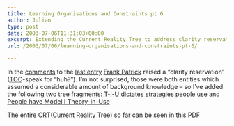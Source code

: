 ```yaml
---
title: Learning Organisations and Constraints pt 6
author: Julian
type: post
date: 2003-07-06T11:31:03+00:00
excerpt: Extending the Current Reality Tree to address clarity reservations...
url: /2003/07/06/learning-organisations-and-constraints-pt-6/

---
```

In the [comments][1] to the [last entry][2] [Frank Patrick][3] raised a &#8220;clarity reservation&#8221; (<acronym title="Theory of Constraints">TOC</acronym>-speak for &#8220;huh?&#8221;). I&#8217;m not surprised, those were both entities which assumed a considerable amount of background knowledge &#8211; so I&#8217;ve added the following two tree fragments: <a href="/blog/images/OOD-CRT-frag-tiu.php" onclick="window.open('/blog/images/OOD-CRT-frag-tiu.php','popup','width=700,height=700,scrollbars=yes,resizable=no,toolbar=no,directories=no,location=no,menubar=no,status=no,left=0,top=0'); return false">T-i-U dictates strategies people use</a> and <a href="https://www.synesthesia.co.uk/blog/images/OOD-CRT-frag-model-I.php" onclick="window.open('https://www.synesthesia.co.uk/blog/images/OOD-CRT-frag-model-I.php','popup','width=700,height=700,scrollbars=yes,resizable=no,toolbar=no,directories=no,location=no,menubar=no,status=no,left=0,top=0'); return false">People have Model I Theory-In-Use</a> 

The entire CRT(Current Reality Tree) so far can be seen in this [PDF][4]

 [1]: https://www.synesthesia.co.uk/cgi-bin/mt-comments.cgi?entry_id=158
 [2]: https://www.synesthesia.co.uk/blog/archives/constraints/000158.php
 [3]: https://www.focusedperformance.com/blogger.html
 [4]: /blog/docs/ood-wip-20030706.pdf